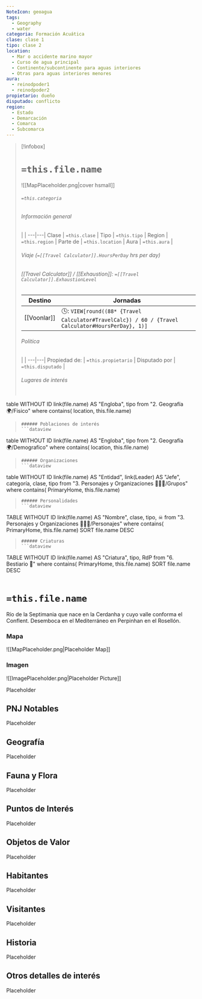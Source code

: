```yaml
---
NoteIcon: geoagua
tags:
  - Geography 
  - water
categoria: Formación Acuática
clase: clase 1
tipo: clase 2
location: 
  - Mar o accidente marino mayor
  - Curso de agua principal
  - Continente/subcontinente para aguas interiores
  - Otras para aguas interiores menores
aura:
  - reinodpoder1
  - reinodpoder2
propietario: dueño
disputado: conflicto
region:
  - Estado 
  - Demarcación
  - Comarca
  - Subcomarca
---
```


> [!infobox]
> # `=this.file.name`
> ![[MapPlaceholder.png|cover hsmall]]
> ###### `=this.categoria` 
> ###### Información general
>  |   |
> ---|---|
> Clase | `=this.clase` |
> Tipo | `=this.tipo` |
> Region | `=this.region` |
> Parte de | `=this.location` |
> Aura | `=this.aura`  |
> ###### Viaje (`=[[Travel Calculator]].HoursPerDay` hrs per day)
> ###### [[Travel Calculator]]  / [[Exhaustion]]:  `=[[Travel Calculator]].ExhaustionLevel`
> Destino |  Jornadas  |
> ---|---|
> [[Voonlar]] | 🕓: `VIEW[round((88* {Travel Calculator#TravelCalc}) / 60 / {Travel Calculator#HoursPerDay}, 1)]`      |
> ###### Politica
>  |   |
> ---|---|
> Propiedad de: | `=this.propietario` |
> Disputado por | `=this.disputado` |
>###### Lugares de interés
> ```dataview
table WITHOUT ID link(file.name) AS "Engloba",  tipo
from "2. Geografía 🌍/Fisico"
where contains( location, this.file.name)
>```
>###### Poblaciones de interés
> ```dataview
table WITHOUT ID link(file.name) AS "Engloba",  tipo
from "2. Geografía 🌍/Demografico"
where contains( location, this.file.name)
>```
>###### Organizaciones
> ```dataview
table WITHOUT ID link(file.name) AS "Entidad", link(Leader) AS "Jefe", categoría, clase, tipo
from "3. Personajes y Organizaciones 🧑‍🤝‍🧑/Grupos"
where contains( PrimaryHome, this.file.name)
>```
>###### Personalidades 
>```dataview
TABLE WITHOUT ID link(file.name) AS "Nombre", clase, tipo, ☠
from "3. Personajes y Organizaciones 🧑‍🤝‍🧑/Personajes"
where contains( PrimaryHome, this.file.name)
SORT file.name DESC
>```
>###### Criaturas
> ```dataview
TABLE WITHOUT ID link(file.name) AS "Criatura", tipo, RdP
from "6. Bestiario 🐉"
where contains( PrimaryHome, this.file.name)
SORT file.name DESC
>```


# `=this.file.name`
 <section class="wa-section main-content"><p>Río de la <span class="article-link article-explorer-link entity-link wa-link" data-article-privacy="public" data-article-id="82fae6a7-afac-4fac-9957-6000f6b3eb18" data-template-type="location" data-article="82fae6a7-afac-4fac-9957-6000f6b3eb18">Septimania</span> que nace en la <span class="article-link article-explorer-link entity-link wa-link" data-article-privacy="public" data-article-id="7ede2424-73ac-4a48-98fc-3496351baff9" data-template-type="location" data-article="7ede2424-73ac-4a48-98fc-3496351baff9">Cerdanha</span> y cuyo valle conforma el <span data-article-privacy="private" data-article-id="cbad7a50-0e1a-4779-8acd-c789a7273f93" data-template-type="location" class="private-article article-unlinked entity-link wa-link">Conflent</span>. Desemboca en el Mediterráneo en <span data-article-privacy="private" data-article-id="41c5399e-bc14-4d3d-af5a-8ec4cfa796c2" data-template-type="settlement" class="private-article article-unlinked entity-link wa-link">Perpinhan</span> en el <span data-article-privacy="private" data-article-id="41744e5d-3986-47d0-a8de-c4ec83d54078" data-template-type="location" class="private-article article-unlinked entity-link wa-link">Rosellón</span>.</p></section>   

### Mapa
![[MapPlaceholder.png|Placeholder Map]]

### Imagen
![[ImagePlaceholder.png|Placeholder Picture]]

Placeholder

## PNJ Notables
Placeholder

## Geografía
Placeholder

## Fauna y Flora
Placeholder

## Puntos de Interés
Placeholder

## Objetos de Valor
Placeholder

## Habitantes
Placeholder

## Visitantes
Placeholder

## Historia
Placeholder

## Otros detalles de interés
Placeholder

